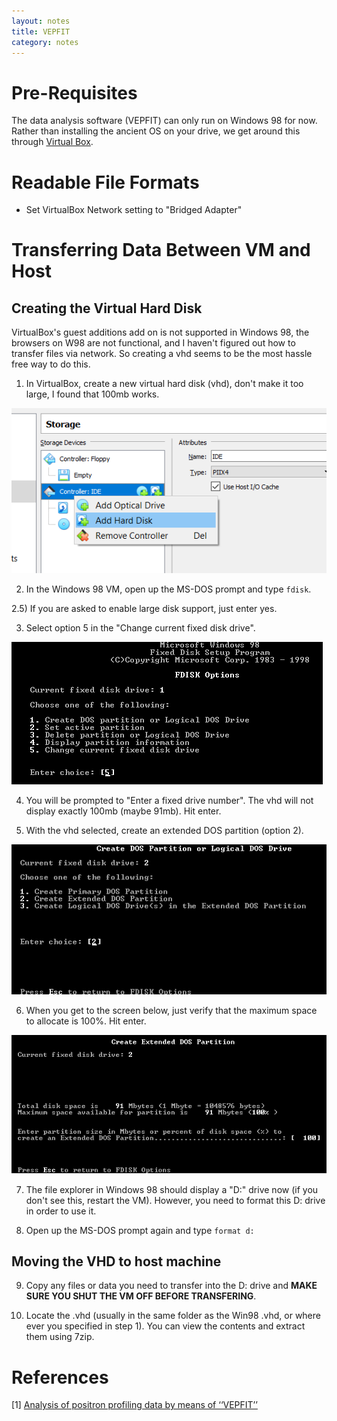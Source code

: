 ```yaml
---
layout: notes
title: VEPFIT 
category: notes 
---
```


# Pre-Requisites

The data analysis software (VEPFIT) can only run on Windows 98 for now. Rather than installing the ancient OS on your drive, we get around this through [Virtual Box](https://www.virtualbox.org/).

# Readable File Formats

- Set VirtualBox Network setting to "Bridged Adapter"

# Transferring Data Between VM and Host 

## Creating the Virtual Hard Disk
VirtualBox's guest additions add on is not supported in Windows 98, the browsers on W98 are not functional, and I haven't figured out how to transfer files via network. So creating a vhd seems to be the most hassle free way to do this.

1) In VirtualBox, create a new virtual hard disk (vhd), don't make it too large, I found that 100mb works. 

<img src="/assets/createvhd.png" class="center">

2) In the Windows 98 VM, open up the MS-DOS prompt and type ```fdisk```.

2.5) If you are asked to enable large disk support, just enter yes.

3) Select option 5 in the "Change current fixed disk drive".

<img src="/assets/fdisk5.png" class="center">

4) You will be prompted to "Enter a fixed drive number". The vhd will not display exactly 100mb (maybe 91mb). Hit enter.

5) With the vhd selected, create an extended DOS partition (option 2).

<img src="/assets/extdos.png" class="center">

6) When you get to the screen below, just verify that the maximum space to allocate is 100%. Hit enter.

<img src="/assets/createdvhddos.png" class="center">

7) The file explorer in Windows 98 should display a "D:" drive now (if you don't see this, restart the VM). However, you need to format this D: drive in order to use it.

8) Open up the MS-DOS prompt again and type ```format d:```

## Moving the VHD to host machine

9) Copy any files or data you need to transfer into the D: drive and **MAKE SURE YOU SHUT THE VM OFF BEFORE TRANSFERING**.

10) Locate the .vhd (usually in the same folder as the Win98 .vhd, or where ever you specified in step 1). You can view the contents and extract them using 7zip.  


# References

[1] [Analysis of positron profiling data by means of ‘‘VEPFIT’’](https://aip.scitation.org/doi/pdf/10.1063/1.40182) 
